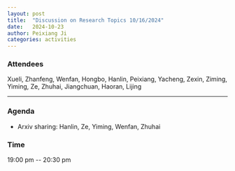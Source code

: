 ```yaml
---
layout: post
title:  "Discussion on Research Topics 10/16/2024"
date:   2024-10-23
author: Peixiang Ji
categories: activities
---
```


### Attendees

Xueli, Zhanfeng, Wenfan, Hongbo, Hanlin, Peixiang, Yacheng, Zexin, Ziming, Yiming, Ze, Zhuhai, Jiangchuan, Haoran, Lijing

---

### Agenda

- Arxiv sharing: Hanlin, Ze, Yiming, Wenfan, Zhuhai
    
### Time

19:00 pm -- 20:30 pm
